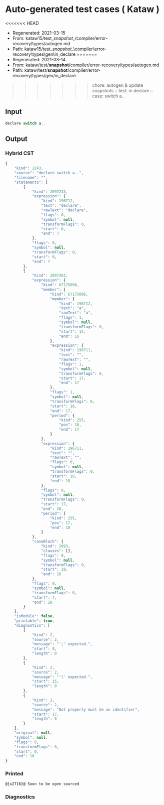 # Auto-generated test cases ( Kataw )
<<<<<<< HEAD
- Regenerated: 2021-03-15
- From: kataw15/test\__snapshot__/compiler/error-recovery/types/autogen.md
- Path: kataw15/test\__snapshot__\compiler\error-recovery\types\gen\in_declare
=======
- Regenerated: 2021-03-14
- From: kataw/test/__snapshot__/compiler/error-recovery/types/autogen.md
- Path: kataw/test/__snapshot__/compiler/error-recovery/types/gen/in_declare
>>>>>>> chore: autogen & update snapshots
> :: test: in declare
> :: case: switch a..
## Input

`````js
declare switch a..
`````

## Output

### Hybrid CST

```javascript
{
    "kind": 2243,
    "source": "declare switch a..",
    "filename": "",
    "statements": [
        {
            "kind": 2097233,
            "expression": {
                "kind": 196712,
                "text": "declare",
                "rawText": "declare",
                "flags": 0,
                "symbol": null,
                "transformFlags": 0,
                "start": 0,
                "end": 7
            },
            "flags": 0,
            "symbol": null,
            "transformFlags": 0,
            "start": 0,
            "end": 7
        },
        {
            "kind": 2097362,
            "expression": {
                "kind": 67175096,
                "member": {
                    "kind": 67175096,
                    "member": {
                        "kind": 196712,
                        "text": "a",
                        "rawText": "a",
                        "flags": 1,
                        "symbol": null,
                        "transformFlags": 0,
                        "start": 14,
                        "end": 16
                    },
                    "expression": {
                        "kind": 196711,
                        "text": "",
                        "rawText": "",
                        "flags": 1,
                        "symbol": null,
                        "transformFlags": 0,
                        "start": 17,
                        "end": 17
                    },
                    "flags": 1,
                    "symbol": null,
                    "transformFlags": 0,
                    "start": 16,
                    "end": 17,
                    "period": {
                        "kind": 255,
                        "pos": 16,
                        "end": 17
                    }
                },
                "expression": {
                    "kind": 196711,
                    "text": "",
                    "rawText": "",
                    "flags": 0,
                    "symbol": null,
                    "transformFlags": 0,
                    "start": 18,
                    "end": 18
                },
                "flags": 0,
                "symbol": null,
                "transformFlags": 0,
                "start": 17,
                "end": 18,
                "period": {
                    "kind": 255,
                    "pos": 17,
                    "end": 18
                }
            },
            "caseBlock": {
                "kind": 2093,
                "clauses": [],
                "flags": 0,
                "symbol": null,
                "transformFlags": 0,
                "start": 18,
                "end": 18
            },
            "flags": 0,
            "symbol": null,
            "transformFlags": 0,
            "start": 7,
            "end": 18
        }
    ],
    "isModule": false,
    "printable": true,
    "diagnostics": [
        {
            "kind": 2,
            "source": 2,
            "message": "';' expected.",
            "start": 8,
            "length": 0
        },
        {
            "kind": 2,
            "source": 2,
            "message": "'(' expected.",
            "start": 15,
            "length": 0
        },
        {
            "kind": 2,
            "source": 2,
            "message": "Dot property must be an identifier",
            "start": 17,
            "length": 0
        }
    ],
    "original": null,
    "symbol": null,
    "flags": 0,
    "transformFlags": 0,
    "start": 0,
    "end": 18
}
```

### Printed

```javascript
@{x2716}@ Soon to be open sourced
```

### Diagnostics

```javascript

```


